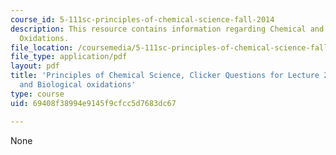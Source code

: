 ```yaml
---
course_id: 5-111sc-principles-of-chemical-science-fall-2014
description: This resource contains information regarding Chemical and Biological
  Oxidations.
file_location: /coursemedia/5-111sc-principles-of-chemical-science-fall-2014/69408f38994e9145f9cfcc5d7683dc67_MIT5_111F14_Lec26Clkr.pdf
file_type: application/pdf
layout: pdf
title: 'Principles of Chemical Science, Clicker Questions for Lecture 26: Chemical
  and Biological oxidations'
type: course
uid: 69408f38994e9145f9cfcc5d7683dc67

---
```

None